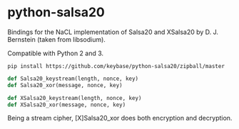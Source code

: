 python-salsa20
==============

Bindings for the NaCL implementation of Salsa20 and XSalsa20 by D. J. Bernstein (taken from libsodium).

Compatible with Python 2 and 3.

`pip install https://github.com/keybase/python-salsa20/zipball/master`

```python
def Salsa20_keystream(length, nonce, key)
def Salsa20_xor(message, nonce, key)

def XSalsa20_keystream(length, nonce, key)
def XSalsa20_xor(message, nonce, key)
```

Being a stream cipher, [X]Salsa20_xor does both encryption and decryption.
